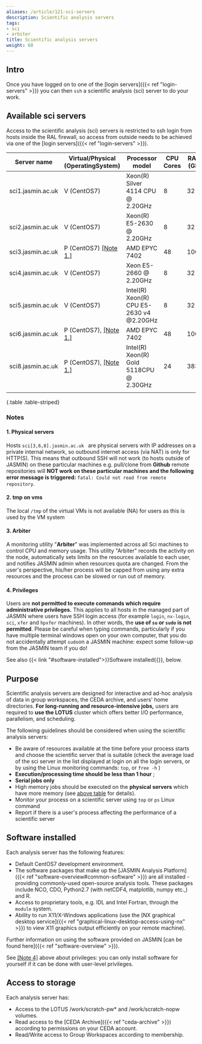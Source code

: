```yaml
---
aliases: /article/121-sci-servers
description: Scientific analysis servers
tags:
- sci
- arbiter
title: Scientific analysis servers
weight: 60
---
```


## Intro

Once you have logged on to one of the [login servers]({{< ref "login-servers" >}}) you can then `ssh` a scientific analysis (sci) server to do your work.

## Available sci servers

Access to the scientific analysis (sci) servers is restricted to ssh login
from hosts inside the RAL firewall, so access from outside needs to be
achieved via one of the [login servers]({{< ref "login-servers" >}}).

Server name  |  Virtual/Physical (OperatingSystem)  |  Processor model  |  CPU Cores  |  RAM (GB)  |  /tmp (GB)  
---|---|---|---|---|---  
sci1.jasmin.ac.uk  |  V (CentOS7)  |  Xeon(R) Silver 4114 CPU @ 2.20GHz  |  8  |  32  |  N/A [[Note 2.]](#2-tmp-on-vms)
sci2.jasmin.ac.uk  |  V (CentOS7)  |  Xeon(R) E5-2630 @ 2.20GHz  |  8  |  32 |  [[Note 2.]](#2-tmp-on-vms)  
sci3.jasmin.ac.uk  |  P (CentOS7) [[Note 1.]](#1-physical-servers) |  AMD EPYC 7402  |  48  |  1000|  25  
sci4.jasmin.ac.uk  |  V (CentOS7)  |  Xeon E5-2660 @ 2.20GHz  |  8  |  32  | N/A  [[Note 2.]](#2-tmp-on-vms)
sci5.jasmin.ac.uk  |  V (CentOS7)  |  Intel(R) Xeon(R) CPU E5-2630 v4 @2.20GHz  |  8  |  32  |  N/A  [[Note 2.]](#2-tmp-on-vms)
sci6.jasmin.ac.uk  |  P (CentOS7), [[Note 1.]](#1-physical-servers) |  AMD EPYC 7402  |  48  |  1000|  25  
sci8.jasmin.ac.uk  |  P (CentOS7), [[Note 1.]](#1-physical-servers) |  Intel(R) Xeon(R) Gold 5118CPU @ 2.30GHz  |  24  |  383  |  25  
|  |  |  |  |
{.table .table-striped}

### Notes
  
#### 1. Physical servers

Hosts `sci[3,6,8].jasmin.ac.uk ` are physical servers with IP addresses
on a private internal network, so outbound internet access (via NAT) is only
for HTTP(S). This means that outbound SSH will not work (to hosts outside of
JASMIN) on these particular machines e.g. pull/clone from **Github** remote
repositories will **NOT work on these particular machines and the following
error message is triggered:** `fatal: Could not read from remote repository`.

#### 2. tmp on vms

The local `/tmp` of the virtual VMs is not available (NA) for users
as this is used by the VM system

#### 3. Arbiter

A monitoring utility "**Arbiter**" was implemented across
all Sci machines to control CPU and memory usage. This utility "Arbiter"
records the activity on the node, automatically sets limits on the resources
available to each user, and notifies JASMIN admin when resources quota are
changed. From the user's perspective, his/her process will be capped from
using any extra resources and the process can be slowed or run out of memory.

#### 4. Privileges

Users are **not permitted to execute commands which require
administrative privileges.** This applies to all hosts in the managed part of
JASMIN where users have SSH login access (for example `login`, `nx-login`,
`sci`, `xfer` and `hpxfer` machines). In other words, the **use of `su` or
`sudo` is not permitted**. Please be careful when typing commands,
particularly if you have multiple terminal windows open on your own computer,
that you do not accidentally attempt `sudo`on a JASMIN machine: expect some
follow-up from the JASMIN team if you do!

See also {{< link "#software-installed">}}Software installed{{</link>}}, below.

## Purpose

Scientific analysis servers are designed for interactive and ad-hoc analysis
of data in group workspaces, the CEDA archive, and users' home directories.
**For long-running and resource-intensive jobs,** users are required to **use
the LOTUS** cluster which offers better I/O performance, parallelism, and
scheduling.

The following guidelines should be considered when using the scientific analysis
servers:

- Be aware of resources available at the time before your process starts and choose the scientific server that is suitable (check the average load of the sci server in the list displayed at login on all the login servers, or by using the Linux monitoring commands: `top`, or `free -h` )
- **Execution/processing time should be less than 1 hour** ;
- **Serial jobs only**
- High memory jobs should be executed on the **physical servers** which have more memory (see [above table](#available-sci-servers) for details).
- Monitor your process on a scientific server using `top` or `ps` Linux command 
- Report if there is a user's process affecting the performance of a scientific server 

## Software installed

Each analysis server has the following features:

- Default CentOS7 development environment.
- The software packages that make up the [JASMIN Analysis Platform]({{< ref "software-overview#common-software" >}}) are all installed - providing commonly-used open-source analysis tools. These packages include NCO, CDO, Python2.7 (with netCDF4, matplotlib, numpy etc.,) and R.
- Access to proprietary tools, e.g. IDL and Intel Fortran, through the `module` system.
- Ability to run X11/X-Windows applications (use the [NX graphical desktop service]({{< ref "graphical-linux-desktop-access-using-nx" >}}) to view X11 graphics output efficiently on your remote machine).

Further information on using the software provided on JASMIN [can be found here]({{< ref "software-overview" >}}).

See [[Note 4]](#4-privileges) above about privileges: you can only install software for yourself if it can be done with user-level privileges.

## Access to storage

Each analysis server has:

- Access to the LOTUS /work/scratch-pw* and /work/scratch-nopw volumes.
- Read access to the [CEDA Archive]({{< ref "ceda-archive" >}}) according to permissions on your CEDA account.
- Read/Write access to Group Workspaces according to membership.
